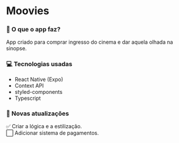 # Moovies

### 🎯 O que o app faz?

App criado para comprar ingresso do cinema e dar aquela olhada na sinopse.

###  💻 Tecnologias usadas

- React Native (Expo)
- Context API
- styled-components
- Typescript

### 📅 Novas atualizações

:white_check_mark: Criar a lógica e a estilização. <br />
:white_large_square: Adicionar sistema de pagamentos.
